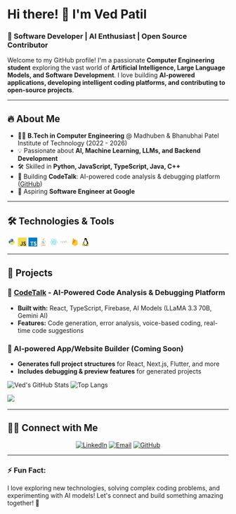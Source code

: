 # Hi there! 👋 I'm Ved Patil

### 🚀 Software Developer | AI Enthusiast | Open Source Contributor

Welcome to my GitHub profile! I'm a passionate **Computer Engineering student** exploring the vast world of **Artificial Intelligence, Large Language Models, and Software Development**. I love building **AI-powered applications, developing intelligent coding platforms, and contributing to open-source projects**.

---

## 🔥 About Me
- 👨‍💻 **B.Tech in Computer Engineering** @ Madhuben & Bhanubhai Patel Institute of Technology (2022 - 2026)
- 💡 Passionate about **AI, Machine Learning, LLMs, and Backend Development**
- 🛠️ Skilled in **Python, JavaScript, TypeScript, Java, C++**
- 🚀 Building **CodeTalk**: AI-powered code analysis & debugging platform ([GitHub](https://github.com/vedpatil1345/Codetalk))
- 🌟 Aspiring **Software Engineer at Google**

---

## 🛠️ Technologies & Tools
<code><img height="20" src="https://raw.githubusercontent.com/github/explore/80688e429a7d4ef2fca1e82350fe8e3517d3494d/topics/python/python.png"></code>
<code><img height="20" src="https://raw.githubusercontent.com/github/explore/80688e429a7d4ef2fca1e82350fe8e3517d3494d/topics/javascript/javascript.png"></code>
<code><img height="20" src="https://raw.githubusercontent.com/github/explore/80688e429a7d4ef2fca1e82350fe8e3517d3494d/topics/typescript/typescript.png"></code>
<code><img height="20" src="https://raw.githubusercontent.com/github/explore/80688e429a7d4ef2fca1e82350fe8e3517d3494d/topics/java/java.png"></code>
<code><img height="20" src="https://raw.githubusercontent.com/github/explore/80688e429a7d4ef2fca1e82350fe8e3517d3494d/topics/react/react.png"></code>
<code><img height="20" src="https://raw.githubusercontent.com/github/explore/80688e429a7d4ef2fca1e82350fe8e3517d3494d/topics/nextjs/nextjs.png"></code>
<code><img height="20" src="https://raw.githubusercontent.com/github/explore/80688e429a7d4ef2fca1e82350fe8e3517d3494d/topics/firebase/firebase.png"></code>
<code><img height="20" src="https://raw.githubusercontent.com/github/explore/80688e429a7d4ef2fca1e82350fe8e3517d3494d/topics/linux/linux.png"></code>

---

## 🚀 Projects
### 🔹 [CodeTalk](https://github.com/vedpatil1345/Codetalk) - AI-Powered Code Analysis & Debugging Platform
- **Built with:** React, TypeScript, Firebase, AI Models (LLaMA 3.3 70B, Gemini AI)
- **Features:** Code generation, error analysis, voice-based coding, real-time code suggestions

### 🔹 AI-powered App/Website Builder (Coming Soon)
- **Generates full project structures** for React, Next.js, Flutter, and more
- **Includes debugging & preview features** for generated projects

![Ved's GitHub Stats](https://github-readme-stats.vercel.app/api?username=vedpatil1345&theme=tokyonight&show_icons=true&hide=["issues"])
![Top Langs](https://github-readme-stats.vercel.app/api/top-langs/?username=vedpatil1345&theme=tokyonight&layout=compact)

![](https://komarev.com/ghpvc/?username=vedpatil1345)

---

## 🤝🏻 Connect with Me
<p align="center">
<a href="https://www.linkedin.com/in/ved-patil-a71968250/"><img alt="LinkedIn" src="https://img.shields.io/badge/LinkedIn-Ved%20Patil-blue?style=flat-square&logo=linkedin"></a>
<a href="mailto:vedpatil13042005@gmail.com"><img alt="Email" src="https://img.shields.io/badge/Email-vedpatil1345@gmail.com-blue?style=flat-square&logo=gmail"></a>
<a href="https://github.com/vedpatil1345"><img alt="GitHub" src="https://img.shields.io/badge/GitHub-vedpatil1345-blue?style=flat-square&logo=github"></a>
</p>

---

### ⚡ Fun Fact:
I love exploring new technologies, solving complex coding problems, and experimenting with AI models! Let's connect and build something amazing together! 🚀
